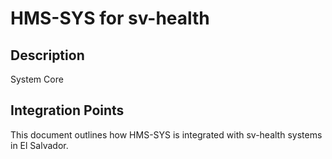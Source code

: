 # HMS-SYS for sv-health

## Description

System Core

## Integration Points

This document outlines how HMS-SYS is integrated with sv-health systems in El Salvador.
